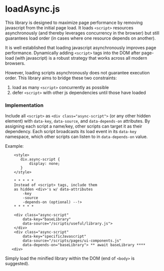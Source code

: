 # loadAsync.js

This library is designed to maximize page performance
by removing javascript from the initial page load. 
It loads `<script>` resources
asynchronously (and thereby leverages concurrency in the browser)
but still guarantees load order
(in cases where one resource depends on another).

It is well established that loading javascript asynchronously
improves page performance. Dynamically adding `<script>` tags
into the DOM after page-load (with javascript) is a robust
strategy that works across all modern browsers. 

However, loading scripts asynchronously does not guarantee
execution order. This library aims to bridge these two constraints:

1. load as many `<script>` concurrently as possible
2. defer `<script>` with other js dependencies until those have loaded

### Implementation
Include all `<script>` as `<div class="async-script">` (or any other
hidden element) with `data-key`, `data-source`, and `data-depends-on`
attributes. By assigning each script a name/key, other scripts can
target it as their dependency. Each script broadcasts its load event
in its `data-key` namespace, which other scripts can listen to
in `data-depends-on` value.

Example:
```
    <style>
       div.async-script {
           display: none;
       }
    </style>

    * * * * * 
    Instead of <script> tags, include them 
    as hidden <div>'s w/ data-attributes 
        -key
        -source
        -depends-on (optional) --!>
    * * * * *
    
    <div class="async-script"
        data-key="baseLibrary"
        data-source="/scripts/useful/library.js">
    </div>
    <div class="async-script"
        data-key="specificJavascript"
        data-source="/scripts/pages/ui-components.js"
        data-depends-on="baseLibrary"> ** await baseLibrary ****
   <div>
```

Simply load the minified library within the DOM (end of `<body>`
is suggested).